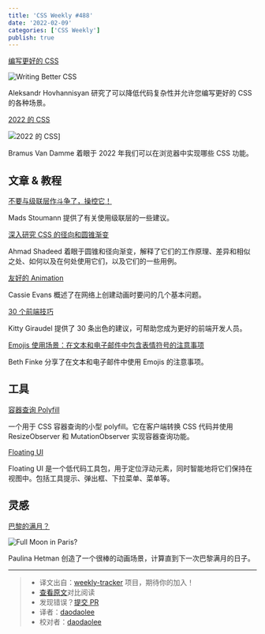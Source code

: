 ```yaml
---
title: 'CSS Weekly #488'
date: '2022-02-09'
categories: ['CSS Weekly']
publish: true
---
```


[编写更好的 CSS](https://www.aleksandrhovhannisyan.com/blog/writing-better-css/?utm_source=CSS-Weekly&utm_campaign=Issue-488&utm_medium=web)

![Writing Better CSS](https://css-weekly.com/wp-content/uploads/2022/01/writing-better-css.jpg)

<!--以上是预览信息，图片一张或限制百字左右，前者优先-->
<!-- more -->

Aleksandr Hovhannisyan 研究了可以降低代码复杂性并允许您编写更好的 CSS 的各种场景。

[2022 的 CSS](https://www.bram.us/2021/12/27/css-in-2022/?utm_source=CSS-Weekly&utm_campaign=Issue-488&utm_medium=web)

![2022 的 CSS](https://css-weekly.com/wp-content/uploads/2022/01/css-in-2022.jpg)]

Bramus Van Damme 着眼于 2022 年我们可以在浏览器中实现哪些 CSS 功能。

## 文章 & 教程

[不要与级联层作斗争了，操控它！](https://css-tricks.com/dont-fight-the-cascade-control-it/?utm_source=CSS-Weekly&utm_campaign=Issue-488&utm_medium=web)

Mads Stoumann 提供了有关使用级联层的一些建议。

[深入研究 CSS 的径向和圆锥渐变](https://www.smashingmagazine.com/2022/01/css-radial-conic-gradient/?utm_source=CSS-Weekly&utm_campaign=Issue-488&utm_medium=web)

Ahmad Shadeed 着眼于圆锥和径向渐变，解释了它们的工作原理、差异和相似之处、如何以及在何处使用它们，以及它们的一些用例。

[友好的 Animation](https://css-tricks.com/empathetic-animation/?utm_source=CSS-Weekly&utm_campaign=Issue-488&utm_medium=web)

Cassie Evans 概述了在网络上创建动画时要问的几个基本问题。

[30 个前端技巧](https://kittygiraudel.com/2022/01/04/30-frontend-tips/?utm_source=CSS-Weekly&utm_campaign=Issue-488&utm_medium=web)

Kitty Giraudel 提供了 30 条出色的建议，可帮助您成为更好的前端开发人员。

[Emojis 使用场景：在文本和电子邮件中包含表情符号的注意事项](https://blog.easterseals.com/emojis-and-accessibility-the-dos-and-donts-of-including-emojis-in-texts-and-emails/?utm_source=CSS-Weekly&utm_campaign=Issue-488&utm_medium=web)

Beth Finke 分享了在文本和电子邮件中使用 Emojis 的注意事项。

## 工具

[容器查询 Polyfill](https://github.com/GoogleChromeLabs/container-query-polyfill?utm_source=CSS-Weekly&utm_campaign=Issue-488&utm_medium=web)

一个用于 CSS 容器查询的小型 polyfill。它在客户端转换 CSS 代码并使用 ResizeObserver 和 MutationObserver 实现容器查询功能。

[Floating UI](https://floating-ui.com/?utm_source=CSS-Weekly&utm_campaign=Issue-488&utm_medium=web)

Floating UI 是一个低代码工具包，用于定位浮动元素，同时智能地将它们保持在视图中。包括工具提示、弹出框、下拉菜单、菜单等。

## 灵感

[巴黎的满月？](https://codepen.io/pehaa/pen/rNVWVYd?utm_source=CSS-Weekly&utm_campaign=Issue-488&utm_medium=web)

![Full Moon in Paris?](https://css-weekly.com/wp-content/uploads/2022/01/full-moon-in-paris.jpg)

Paulina Hetman 创造了一个很棒的动画场景，计算直到下一次巴黎满月的日子。

---

> -   译文出自：[weekly-tracker](https://github.com/FEDarling/weekly-tracker) 项目，期待你的加入！
> -   [查看原文](https://css-weekly.com/issue-488/)对比阅读
> -   发现错误？[提交 PR](https://github.com/FEDarling/weekly-tracker/blob/main/weeklys/css_weekly/488)
> -   译者：[daodaolee](https://github.com/daodaolee)
> -   校对者：[daodaolee](https://github.com/daodaolee)
